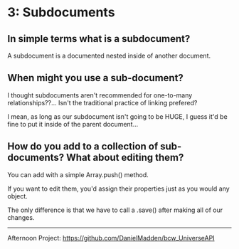 # 3: Subdocuments

## In simple terms what is a subdocument?

A subdocument is a documented nested inside of another document.

## When might you use a sub-document?

I thought subdocuments aren't recommended for one-to-many relationships??... Isn't the traditional practice of linking prefered?

I mean, as long as our subdocument isn't going to be HUGE, I guess it'd be fine to put it inside of the parent document...

## How do you add to a collection of sub-documents? What about editing them?

You can add with a simple Array.push() method.

If you want to edit them, you'd assign their properties just as you would any object.

The only difference is that we have to call a .save() after making all of our changes.

<hr/>

Afternoon Project: https://github.com/DanielMadden/bcw_UniverseAPI

